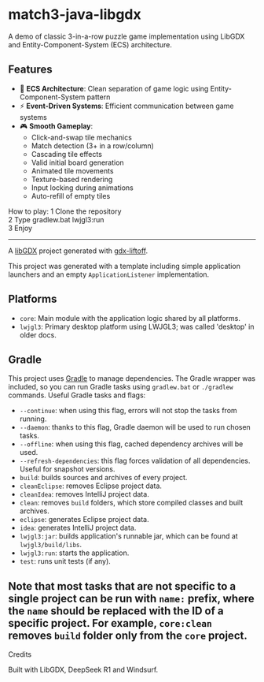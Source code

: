 # match3-java-libgdx

A demo of classic 3-in-a-row puzzle game implementation using LibGDX and Entity-Component-System (ECS) architecture.

## Features

- 🧩 **ECS Architecture**: Clean separation of game logic using Entity-Component-System pattern
- ⚡ **Event-Driven Systems**: Efficient communication between game systems
- 🎮 **Smooth Gameplay**:
  - Click-and-swap tile mechanics
  - Match detection (3+ in a row/column)
  - Cascading tile effects
  - Valid initial board generation
  - Animated tile movements
  - Texture-based rendering
  - Input locking during animations
  - Auto-refill of empty tiles

How to play:
1 Clone the repository  
2 Type gradlew.bat lwjgl3:run  
3 Enjoy  

-------------------------------------------------------------------------------

A [libGDX](https://libgdx.com/) project generated with [gdx-liftoff](https://github.com/libgdx/gdx-liftoff).

This project was generated with a template including simple application launchers and an empty `ApplicationListener` implementation.

## Platforms

- `core`: Main module with the application logic shared by all platforms.
- `lwjgl3`: Primary desktop platform using LWJGL3; was called 'desktop' in older docs.

## Gradle

This project uses [Gradle](https://gradle.org/) to manage dependencies.
The Gradle wrapper was included, so you can run Gradle tasks using `gradlew.bat` or `./gradlew` commands.
Useful Gradle tasks and flags:

- `--continue`: when using this flag, errors will not stop the tasks from running.
- `--daemon`: thanks to this flag, Gradle daemon will be used to run chosen tasks.
- `--offline`: when using this flag, cached dependency archives will be used.
- `--refresh-dependencies`: this flag forces validation of all dependencies. Useful for snapshot versions.
- `build`: builds sources and archives of every project.
- `cleanEclipse`: removes Eclipse project data.
- `cleanIdea`: removes IntelliJ project data.
- `clean`: removes `build` folders, which store compiled classes and built archives.
- `eclipse`: generates Eclipse project data.
- `idea`: generates IntelliJ project data.
- `lwjgl3:jar`: builds application's runnable jar, which can be found at `lwjgl3/build/libs`.
- `lwjgl3:run`: starts the application.
- `test`: runs unit tests (if any).

Note that most tasks that are not specific to a single project can be run with `name:` prefix, where the `name` should be replaced with the ID of a specific project.
For example, `core:clean` removes `build` folder only from the `core` project.
-------------------------------------------------------------------------------

Credits

Built with LibGDX, DeepSeek R1 and Windsurf.
